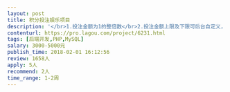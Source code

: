 ```yaml
---                
layout: post       
title: 积分投注娱乐项目           
description: '</br>1.投注金额为1的整倍数</br>2.投注金额上限及下限可后台自定义，最低1，最高100000。</br>3.投注奖项为6个，奖项为：金鸡、银鸡...（奖项自定义，奖项赔率自定义）</br>4.投注奖项6，可压付1到6任意奖项，例如：金鸡、大金鸡、小金鸡、银鸡、大银鸡、小银鸡，也可以全压。</br>5.投注每5分钟开一次奖，例如18.00开一次奖， 18.05开一次奖 。后台可将“5分钟” 修改为其他任意值。</br>6.投注结束时间为开奖前10秒，例如18.00开一次奖，投注结束时间为17.59.50. 后台可将“10秒”修改为其他任意值。</br>7.后台开奖方式可选：自动开奖，手工开奖。</br>8.后台自动开奖方式如下：</br>           </br>奖项名称	金鸡1.97	银鸡 1.97</br>	大金鸡 3.94	小金鸡 3.94	大银鸡 3.94	小银鸡 3.94</br>押注	2	2</br>	2	2	2	2</br>	2	2</br>	2	2	2	2</br>赔付	3.94	3.94</br>	7.88	7.88	7.88	7.88</br>	3.94	3.94</br>	7.88	7.88	7.88	7.88</br>压付总金额	24</br>赔付选择	单项奖项赔付总金额最小值</br>中奖规则	押注：可单押可多押可全押，每个奖项都可自由投注</br>	出奖：从大小金鸡和大小银鸡里面四选一</br>	压金鸡，开大小金鸡都中奖	压银鸡，大小银鸡都中奖</br></br></br></br></br>	奖项显示</br>实时开奖记录	金鸡（1.97）	银鸡（1.97)</br>2018/1.31.0001期 金鸡 	大金鸡(3.94）	大银鸡（3.94）</br>2018/1.31.0002期 金鸡 	小金鸡（3.94）	小银鸡（3.94）</br>2018/1.31.0003期 金鸡 	压付显示</br>2018/1.31.0004期 金鸡 	金鸡 压50	银鸡 压</br>	大金鸡 压	大银鸡 压</br>	小金鸡 压	小银鸡 压</br>	确定压付</br>		</br>所有开奖记录	积分提现	我的记录</br>首页	积分充值	我</br>'     
contenturl: https://pro.lagou.com/project/6231.html      
tags: [后端开发,PHP,MySQL]            
salary: 3000-5000元          
publish_time: 2018-02-01 16:12:56         
review: 1658人                   
apply: 5人                   
recommend: 2人                   
time_range: 1-2周              
---                 
```

